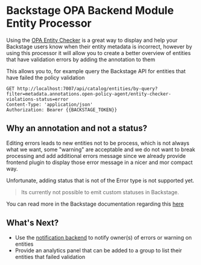 # Backstage OPA Backend Module Entity Processor

Using the [OPA Entity Checker](https://github.com/Parsifal-M/backstage-opa-plugins/tree/main/plugins/backstage-opa-entity-checker#opa-entity-checker) is a great way to display and help your Backstage users know when their entity metadata is incorrect, however by using this processor it will allow you to create a better overview of entities that have validation errors by adding the annotation to them

This allows you to, for example query the Backstage API for entities that have failed the policy validation

```http request
GET http://localhost:7007/api/catalog/entities/by-query?filter=metadata.annotations.open-policy-agent/entity-checker-violations-status=error
Content-Type: 'application/json'
Authorization: Bearer {{BACKSTAGE_TOKEN}}
```

## Why an annotation and not a status?

Editing errors leads to new entities not to be process, which is not always what we want, some "warning" are acceptable and we do not want to break processing and add additional errors message since we already provide frontend plugin to display those error message in a nicer and mor compact way.

Unfortunate, adding status that is not of the Error type is not supported yet.

> Its currently not possible to emit custom statuses in Backstage.

You can read more in the Backstage documentation regarding this [here](https://backstage.io/docs/features/software-catalog/extending-the-model/#adding-a-new-status-item-type)

## What's Next?

- Use the [notification backend](https://backstage.io/docs/notifications/) to notify owner(s) of errors or warning on entities
- Provide an analytics panel that can be added to a group to list their entities that failed validation
